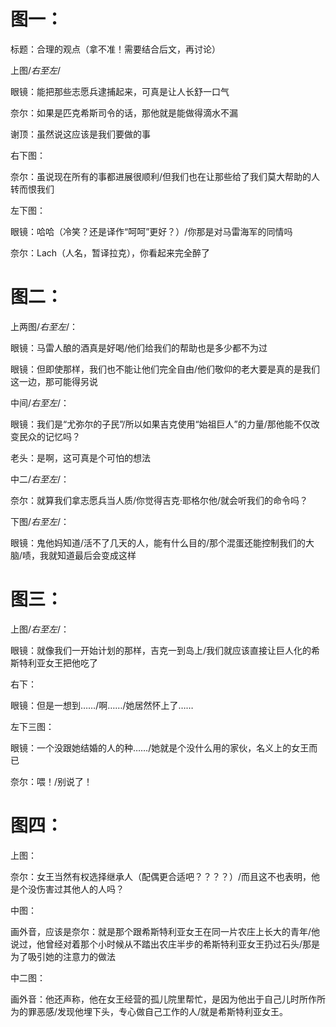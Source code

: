 # 图一：
标题：合理的观点（拿不准！需要结合后文，再讨论）

上图/*右至左*/

眼镜：能把那些志愿兵逮捕起来，可真是让人长舒一口气

奈尔：如果是匹克希斯司令的话，那他就是能做得滴水不漏

谢顶：虽然说这应该是我们要做的事

右下图：

奈尔：虽说现在所有的事都进展很顺利/但我们也在让那些给了我们莫大帮助的人转而恨我们

左下图：

眼镜：哈哈（冷笑？还是译作“呵呵”更好？）/你那是对马雷海军的同情吗

奈尔：Lach（人名，暂译拉克），你看起来完全醉了



# 图二：

上两图/*右至左*/：

眼镜：马雷人酿的酒真是好喝/他们给我们的帮助也是多少都不为过

眼镜：但即使那样，我们也不能让他们完全自由/他们敬仰的老大要是真的是我们这一边，那可能得另说

中间/*右至左*/：

眼镜：我们是“尤弥尔的子民”/所以如果吉克使用“始祖巨人”的力量/那他能不仅改变民众的记忆吗？

老头：是啊，这可真是个可怕的想法

中二/*右至左*/：

奈尔：就算我们拿志愿兵当人质/你觉得吉克·耶格尔他/就会听我们的命令吗？

下图/*右至左*/：

眼镜：鬼他妈知道/活不了几天的人，能有什么目的/那个混蛋还能控制我们的大脑/啧，我就知道最后会变成这样


# 图三：
上图/*右至左*/：

眼镜：就像我们一开始计划的那样，吉克一到岛上/我们就应该直接让巨人化的希斯特利亚女王把他吃了

右下：

眼镜：但是一想到……/啊……/她居然怀上了……

左下三图：

眼镜：一个没跟她结婚的人的种……/她就是个没什么用的家伙，名义上的女王而已

奈尔：喂！/别说了！


# 图四：
上图：

奈尔：女王当然有权选择继承人（配偶更合适吧？？？？）/而且这不也表明，他是个没伤害过其他人的人吗？

中图：

画外音，应该是奈尔：就是那个跟希斯特利亚女王在同一片农庄上长大的青年/他说过，他曾经对着那个小时候从不踏出农庄半步的希斯特利亚女王扔过石头/那是为了吸引她的注意力的做法

中二图：

画外音：他还声称，他在女王经营的孤儿院里帮忙，是因为他出于自己儿时所作所为的罪恶感/发现他埋下头，专心做自己工作的人/就是希斯特利亚女王。
